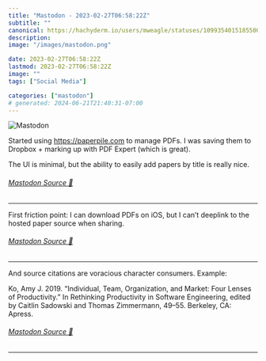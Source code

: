 ```yaml
---
title: "Mastodon - 2023-02-27T06:58:22Z"
subtitle: ""
canonical: https://hachyderm.io/users/mweagle/statuses/109935401518550046
description:
image: "/images/mastodon.png"

date: 2023-02-27T06:58:22Z
lastmod: 2023-02-27T06:58:22Z
image: ""
tags: ["Social Media"]

categories: ["mastodon"]
# generated: 2024-06-21T21:40:31-07:00
---
```

![Mastodon](/images/mastodon.png)

<p>Started using <a href="https://paperpile.com" target="_blank" rel="nofollow noopener noreferrer" translate="no"><span class="invisible">https://</span><span class="">paperpile.com</span><span class="invisible"></span></a> to manage PDFs. I was saving them to Dropbox + marking up with PDF Expert (which is great).</p><p>The UI is minimal, but the ability to easily add papers by title is really nice.</p>


###### [Mastodon Source 🐘](https://hachyderm.io/@mweagle/109935401518550046)

___

<p>First friction point: I can download PDFs on iOS, but I can’t deeplink to the hosted paper source when sharing.</p>


###### [Mastodon Source 🐘](https://hachyderm.io/@mweagle/109940230183414650)

___

<p>And source citations are voracious character consumers. Example:</p><p>Ko, Amy J. 2019. “Individual, Team, Organization, and Market: Four Lenses of Productivity.” In Rethinking Productivity in Software Engineering, edited by Caitlin Sadowski and Thomas Zimmermann, 49–55. Berkeley, CA: Apress.</p>


###### [Mastodon Source 🐘](https://hachyderm.io/@mweagle/109940240788528870)

___
